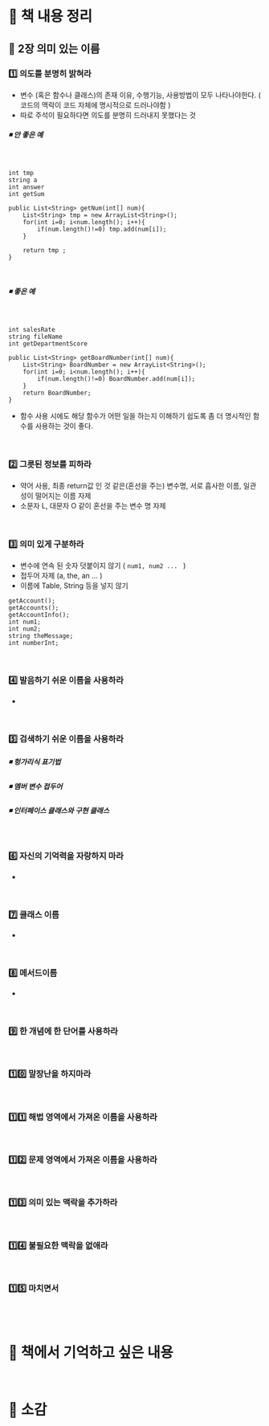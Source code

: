 
# 📖 책 내용 정리 

## 🔶 2장 의미 있는 이름  

### 1️⃣ 의도를 분명히 밝혀라 
- 변수 (혹은 함수나 클래스)의 존재 이유, 수행기능, 사용방법이 모두 나타나야한다.
  ( 코드의 맥락이 코드 자체에 명시적으로 드러나야함 )
- 따로 주석이 필요하다면 의도를 분명히 드러내지 못했다는 것 

##### ◾ 안 좋은 예 

<br>

``` 
int tmp 
string a
int answer 
int getSum 
``` 

``` 
public List<String> getNum(int[] num){
    List<String> tmp = new ArrayList<String>();
    for(int i=0; i<num.length(); i++){
        if(num.length()!=0) tmp.add(num[i]);
    }
    
    return tmp ;
}
``` 



<br>

##### ◾ 좋은 예

<br>


``` 
int salesRate
string fileName
int getDepartmentScore
``` 

``` 
public List<String> getBoardNumber(int[] num){
    List<String> BoardNumber = new ArrayList<String>();
    for(int i=0; i<num.length(); i++){
        if(num.length()!=0) BoardNumber.add(num[i]);
    }
    return BoardNumber;
}
``` 

- 함수 사용 시에도 해당 함수가 어떤 일을 하는지 이해하기 쉽도록 좀 더 명시적인 함수를 사용하는 것이 좋다. 



<br>

### 2️⃣ 그릇된 정보를 피하라 
- 약어 사용, 최종 return값 인 것 같은(혼선을 주는) 변수명, 서로 흡사한 이름, 일관성이 떨어지는 이름 자제 
- 소문자 L, 대문자 O 같이 혼선을 주는 변수 명 자제  

<br>

### 3️⃣ 의미 있게 구분하라  
- 변수에 연속 된 숫자 덧붙이지 않기  ( `num1, num2 ... ` )
- 접두어 자제 (a, the, an ... )
- 이름에 Table, String 등을 넣지 않기

```
getAccount();
getAccounts();
getAccountInfo();
int num1;
int num2;
string theMessage;
int numberInt;
```

<br>

### 4️⃣ 발음하기 쉬운 이름을 사용하라 
- 

<br>

### 5️⃣ 검색하기 쉬운 이름을 사용하라 

##### ◾ 헝가리식 표기법


##### ◾ 멤버 변수 접두어

##### ◾ 인터페이스 클래스와 구현 클래스 

<br>

### 6️⃣ 자신의 기억력을 자랑하지 마라 
- 

<br>

### 7️⃣ 클래스 이름
- 

<br>

### 8️⃣ 메서드이름
- 

<br>

### 9️⃣ 한 개념에 한 단어를 사용하라

<br>


### 1️⃣0️⃣ 말장난을 하지마라 

<br>


### 1️⃣1️⃣ 해법 영역에서 가져온 이름을 사용하라

<br>


### 1️⃣2️⃣ 문제 영역에서 가져온 이름을 사용하라 

<br>

### 1️⃣3️⃣ 의미 있는 맥락을 추가하라  

<br>

### 1️⃣4️⃣ 불필요한 맥락을 없애라

<br>

### 1️⃣5️⃣ 마치면서 

<br>
<br>


# 💌 책에서 기억하고 싶은 내용
 

<br>

# 💬 소감
